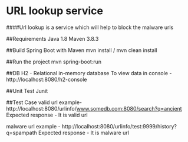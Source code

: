 # URL lookup service

####Url lookup is a service which will help to block the malware urls

##Requirements
Java 1.8
Maven 3.8.3

##Build Spring Boot with Maven
mvn install / mvn clean install

##Run the project
mvn spring-boot:run

##DB
H2 - Relational in-memory database
To view data in console - 
http://localhost:8080/h2-console

##Unit Test
Junit

##Test Case
valid url example-
http://localhost:8080/urlinfo/www.somedb.com:8080/search?q=ancient
Expected response - It is valid url

malware url example -
http://localhost:8080/urlinfo/test:9999/history?q=spampath
Expected response - It is malware url
